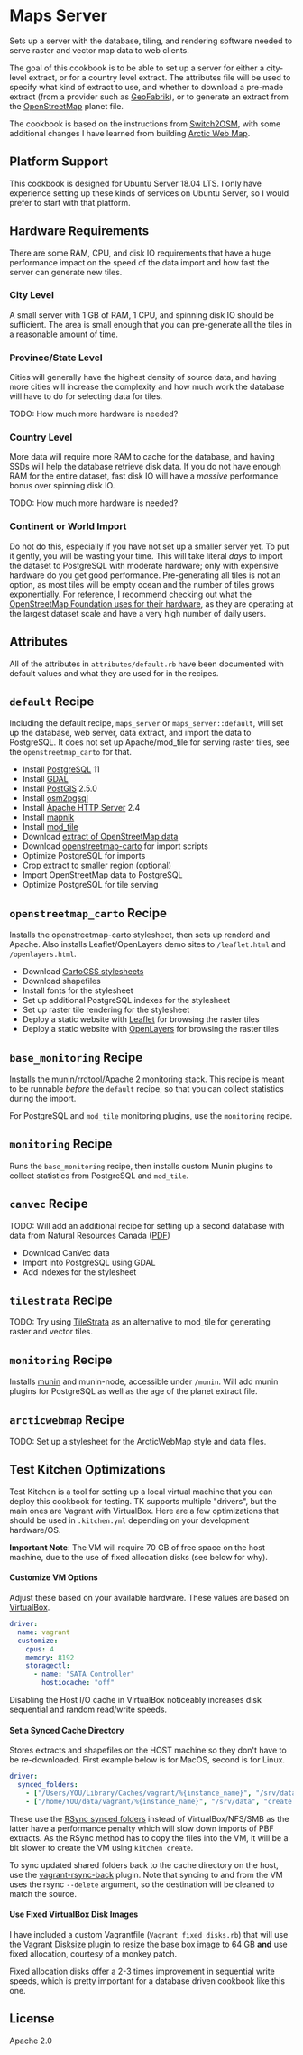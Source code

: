 # Maps Server

Sets up a server with the database, tiling, and rendering software needed to serve raster and vector map data to web clients.

The goal of this cookbook is to be able to set up a server for either a city-level extract, or for a country level extract. The attributes file will be used to specify what kind of extract to use, and whether to download a pre-made extract (from a provider such as [GeoFabrik][]), or to generate an extract from the [OpenStreetMap][] planet file.

The cookbook is based on the instructions from [Switch2OSM][], with some additional changes I have learned from building [Arctic Web Map][].

[Arctic Web Map]: https://webmap.arcticconnect.ca
[OpenStreetMap]: https://wiki.openstreetmap.org/wiki/Main_Page
[Switch2OSM]: https://switch2osm.org

## Platform Support

This cookbook is designed for Ubuntu Server 18.04 LTS. I only have experience setting up these kinds of services on Ubuntu Server, so I would prefer to start with that platform.

## Hardware Requirements

There are some RAM, CPU, and disk IO requirements that have a huge performance impact on the speed of the data import and how fast the server can generate new tiles.

### City Level

A small server with 1 GB of RAM, 1 CPU, and spinning disk IO should be sufficient. The area is small enough that you can pre-generate all the tiles in a reasonable amount of time.

### Province/State Level

Cities will generally have the highest density of source data, and having more cities will increase the complexity and how much work the database will have to do for selecting data for tiles.

TODO: How much more hardware is needed?

### Country Level

More data will require more RAM to cache for the database, and having SSDs will help the database retrieve disk data. If you do not have enough RAM for the entire dataset, fast disk IO will have a *massive* performance bonus over spinning disk IO.

TODO: How much more hardware is needed?

### Continent or World Import

Do not do this, especially if you have not set up a smaller server yet. To put it gently, you will be wasting your time. This will take literal *days* to import the dataset to PostgreSQL with moderate hardware; only with expensive hardware do you get good performance. Pre-generating all tiles is not an option, as most tiles will be empty ocean and the number of tiles grows exponentially. For reference, I recommend checking out what the [OpenStreetMap Foundation uses for their hardware][OSMF Servers], as they are operating at the largest dataset scale and have a very high number of daily users.

[OSMF Servers]: https://hardware.openstreetmap.org

## Attributes

All of the attributes in `attributes/default.rb` have been documented with default values and what they are used for in the recipes.

## `default` Recipe

Including the default recipe, `maps_server` or `maps_server::default`, will set up the database, web server, data extract, and import the data to PostgreSQL. It does not set up Apache/mod\_tile for serving raster tiles, see the `openstreetmap_carto` for that.

* Install [PostgreSQL][] 11
* Install [GDAL][]
* Install [PostGIS][] 2.5.0
* Install [osm2pgsql][]
* Install [Apache HTTP Server][] 2.4
* Install [mapnik][]
* Install [mod\_tile][modtile]
* Download [extract of OpenStreetMap data][GeoFabrik]
* Download [openstreetmap-carto][] for import scripts
* Optimize PostgreSQL for imports
* Crop extract to smaller region (optional)
* Import OpenStreetMap data to PostgreSQL
* Optimize PostgreSQL for tile serving

[Apache HTTP Server]: https://httpd.apache.org
[GDAL]: https://www.gdal.org
[GeoFabrik]: http://download.geofabrik.de
[mapnik]: https://mapnik.org
[modtile]: https://github.com/openstreetmap/mod_tile
[osm2pgsql]: https://github.com/openstreetmap/osm2pgsql
[PostGIS]: http://postgis.net
[PostgreSQL]: https://www.postgresql.org

## `openstreetmap_carto` Recipe

Installs the openstreetmap-carto stylesheet, then sets up renderd and Apache. Also installs Leaflet/OpenLayers demo sites to `/leaflet.html` and `/openlayers.html`.

* Download [CartoCSS stylesheets][openstreetmap-carto]
* Download shapefiles
* Install fonts for the stylesheet
* Set up additional PostgreSQL indexes for the stylesheet
* Set up raster tile rendering for the stylesheet
* Deploy a static website with [Leaflet][] for browsing the raster tiles
* Deploy a static website with [OpenLayers][] for browsing the raster tiles

[Leaflet]: https://leafletjs.com
[OpenLayers]: http://openlayers.org
[openstreetmap-carto]: https://github.com/gravitystorm/openstreetmap-carto

## `base_monitoring` Recipe

Installs the munin/rrdtool/Apache 2 monitoring stack. This recipe is meant to be runnable *before* the `default` recipe, so that you can collect statistics during the import.

For PostgreSQL and `mod_tile` monitoring plugins, use the `monitoring` recipe.

## `monitoring` Recipe

Runs the `base_monitoring` recipe, then installs custom Munin plugins to collect statistics from PostgreSQL and `mod_tile`.

## `canvec` Recipe

TODO: Will add an additional recipe for setting up a second database with data from Natural Resources Canada ([PDF](https://www.nrcan.gc.ca/sites/www.nrcan.gc.ca/files/earthsciences/pdf/CanVec_en.pdf))

* Download CanVec data
* Import into PostgreSQL using GDAL
* Add indexes for the stylesheet

## `tilestrata` Recipe

TODO: Try using [TileStrata][] as an alternative to mod\_tile for generating raster and vector tiles.

[TileStrata]: https://github.com/naturalatlas/tilestrata

## `monitoring` Recipe

Installs [munin][] and munin-node, accessible under `/munin`. Will add munin plugins for PostgreSQL as well as the age of the planet extract file.

[Munin]: http://munin-monitoring.org

## `arcticwebmap` Recipe

TODO: Set up a stylesheet for the ArcticWebMap style and data files.

## Test Kitchen Optimizations

Test Kitchen is a tool for setting up a local virtual machine that you can deploy this cookbook for testing. TK supports multiple "drivers", but the main ones are Vagrant with VirtualBox. Here are a few optimizations that should be used in `.kitchen.yml` depending on your development hardware/OS.

**Important Note**: The VM will require 70 GB of free space on the host machine, due to the use of fixed allocation disks (see below for why).

#### Customize VM Options

Adjust these based on your available hardware. These values are based on [VirtualBox][VirtualBox Config].

```yaml
driver:
  name: vagrant
  customize:
    cpus: 4
    memory: 8192
    storagectl:
      - name: "SATA Controller"
        hostiocache: "off"
```

Disabling the Host I/O cache in VirtualBox noticeably increases disk sequential and random read/write speeds.

[VirtualBox Config]: https://www.vagrantup.com/docs/virtualbox/configuration.html

#### Set a Synced Cache Directory

Stores extracts and shapefiles on the HOST machine so they don't have to be re-downloaded. First example below is for MacOS, second is for Linux.

```yaml
driver:
  synced_folders:
    - ["/Users/YOU/Library/Caches/vagrant/%{instance_name}", "/srv/data", "create: true, type: :rsync"]
    - ["/home/YOU/data/vagrant/%{instance_name}", "/srv/data", "create: true, type: :rsync"]
```

These use the [RSync synced folders][RSync Synced Folders] instead of VirtualBox/NFS/SMB as the latter have a performance penalty which will slow down imports of PBF extracts. As the RSync method has to copy the files into the VM, it will be a bit slower to create the VM using `kitchen create`.

To sync updated shared folders back to the cache directory on the host, use the [vagrant-rsync-back][] plugin. Note that syncing to and from the VM uses the rsync `--delete` argument, so the destination will be cleaned to match the source.

[RSync Synced Folders]: https://www.vagrantup.com/docs/synced-folders/rsync.html
[vagrant-rsync-back]:https://github.com/smerrill/vagrant-rsync-back

#### Use Fixed VirtualBox Disk Images

I have included a custom Vagrantfile (`Vagrant_fixed_disks.rb`) that will use the [Vagrant Disksize plugin][] to resize the base box image to 64 GB **and** use fixed allocation, courtesy of a monkey patch.

Fixed allocation disks offer a 2-3 times improvement in sequential write speeds, which is pretty important for a database driven cookbook like this one.

[Vagrant Disksize plugin]: https://github.com/sprotheroe/vagrant-disksize

## License

Apache 2.0

